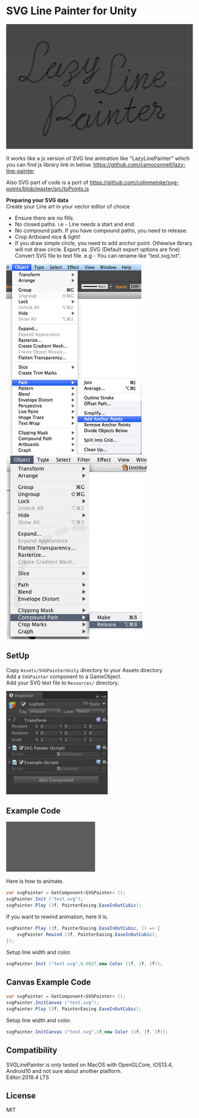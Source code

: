 SVG Line Painter for Unity
=================
![Screenshot](screen0.png)

It works like a js version of SVG line animation like "LazyLinePainter" which you can find js library link in below.
https://github.com/camoconnell/lazy-line-painter

Also SVG part of code is a port of https://github.com/colinmeinke/svg-points/blob/master/src/toPoints.js


**Preparing your SVG data** <br>
Create your Line art in your vector editor of choice
- Ensure there are no fills.
- No closed paths. i.e - Line needs a start and end.
- No compound path. If you have compound paths, you need to release.
- Crop Artboard nice & tight!
- If you draw simple circle, you need to add anchor point. Othewise library will not draw circle.
Export as .SVG (Default export options are fine)<br>
Convert SVG file to text file. e.g - You can rename like "test.svg.txt".<br>

![Screenshot](screen2.jpg)
<br>
![Screenshot](screen3.png)

## SetUp
Copy `Assets/SVGPainterUnity` directory to your Assets directory.<br>
Add a `SVGPainter` component to a GameObject.<br>
Add your SVG text file to `Resources/` directory.

![Screenshot](screen1.png)

## Example Code
![Screenshot](anim.gif)

Here is how to animate.

```C#
var svgPainter = GetComponent<SVGPainter> ();
svgPainter.Init ("test.svg");
svgPainter.Play (3f, PainterEasing.EaseInOutCubic);
```

If you want to rewind animation, here it is.

```C#
svgPainter.Play (3f, PainterEasing.EaseInOutCubic, () => {
	svgPainter.Rewind (3f, PainterEasing.EaseInOutCubic);
});
```

Setup line width and color.

```C#
svgPainter.Init ("test.svg",0.002f,new Color (1f, 1f, 1f));
```

## Canvas Example Code

```C#
var svgPainter = GetComponent<SVGPainter> ();
svgPainter.InitCanvas ("test.svg");
svgPainter.Play (3f, PainterEasing.EaseInOutCubic);
```

Setup line width and color.
```C#
svgPainter.InitCanvas ("test.svg",1f,new Color (1f, 1f, 1f));
```

## Compatibility
SVGLinePainter is only tested on MacOS with OpenGLCore, iOS13.4, Android10 and not sure about another platform.<br>
Editor:2019.4 LTS

## License
MIT
